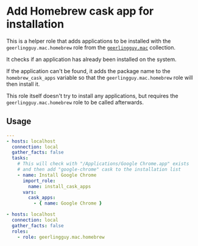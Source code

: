 # Add Homebrew cask app for installation

This is a helper role that adds applications to be installed with the
`geerlingguy.mac.homebrew` role from the [`geerlingguy.mac`][geerlingguy.mac] collection.

It checks if an application has already been installed on the system.

If the application can't be found, it adds the package name to the
`homebrew_cask_apps` variable so that the `geerlingguy.mac.homebrew` role
will then install it.

This role itself doesn't try to install any applications, but requires the
`geerlingguy.mac.homebrew` role to be called afterwards.

## Usage

```yaml
---
- hosts: localhost
  connection: local
  gather_facts: false
  tasks:
    # This will check with "/Applications/Google Chrome.app" exists
    # and then add "google-chrome" cask to the installation list
    - name: Install Google Chrome
      import_role:
        name: install_cask_apps
      vars:
        cask_apps:
          - { name: Google Chrome }

- hosts: localhost
  connection: local
  gather_facts: false
  roles:
    - role: geerlingguy.mac.homebrew
```

[geerlingguy.mac]: https://github.com/geerlingguy/ansible-collection-mac
